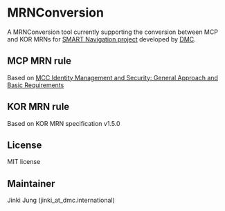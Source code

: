 # MRNConversion
A MRNConversion tool currently supporting the conversion between MCP and KOR MRNs for [SMART Navigation project](http://smartnav.org/eng/html/SMART-Navigation/summary.php) developed by [DMC](https://dmc.international/).

## MCP MRN rule
Based on [MCC Identity Management and Security: General Approach and Basic Requirements](https://maritimeconnectivity.net/docs/mcp-idsec-1-v2.pdf)

## KOR MRN rule
Based on KOR MRN specification v1.5.0

## License
MIT license

## Maintainer
Jinki Jung (jinki_at_dmc.international)
